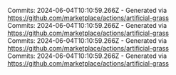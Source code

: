 Commits: 2024-06-04T10:10:59.266Z - Generated via https://github.com/marketplace/actions/artificial-grass
<br>
Commits: 2024-06-04T10:10:59.266Z - Generated via https://github.com/marketplace/actions/artificial-grass
<br>
Commits: 2024-06-04T10:10:59.266Z - Generated via https://github.com/marketplace/actions/artificial-grass
<br>
Commits: 2024-06-04T10:10:59.266Z - Generated via https://github.com/marketplace/actions/artificial-grass
<br>
